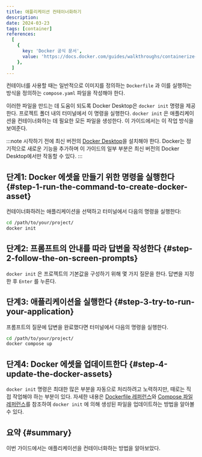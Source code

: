 ```yaml
---
title: 애플리케이션 컨테이너화하기
description:
date: 2024-03-23
tags: [container]
references:
  [
    {
      key: 'Docker 공식 문서',
      value: 'https://docs.docker.com/guides/walkthroughs/containerize-your-app/',
    },
  ]
---
```


컨테이너를 사용할 때는 일반적으로 이미지를 정의하는 `Dockerfile` 과 이를 실행하는 방식을 정의하는 `compose.yaml` 파일을 작성해야 한다.

이러한 파일을 만드는 데 도움이 되도록 Docker Desktop은 `docker init` 명령을 제공한다. 프로젝트 폴더 내의 터미널에서 이 명령을 실행한다. `docker init` 은 애플리케이션을 컨테이너화하는 데 필요한 모든 파일을 생성한다. 이 가이드에서는 이 작업 방식을 보여준다.

:::note
시작하기 전에 최신 버전의 [Docker Desktop](https://docs.docker.com/get-docker/)을 설치해야 한다. Docker는 정기적으로 새로운 기능을 추가하며 이 가이드의 일부 부분은 최신 버전의 Docker Desktop에서만 작동할 수 있다.
:::

## 단계1: Docker 에셋을 만들기 위한 명령을 실행한다 {#step-1-run-the-command-to-create-docker-asset}

컨테이너화하려는 애플리케이션을 선택하고 터미널에서 다음의 명령을 실행한다:

```bash
cd /path/to/your/project/
docker init
```

## 단계2: 프롬프트의 안내를 따라 답변을 작성한다 {#step-2-follow-the-on-screen-prompts}

`docker init` 은 프로젝트의 기본값을 구성하기 위해 몇 가지 질문을 한다. 답변을 지정한 후 `Enter` 를 누른다.

## 단계3: 애플리케이션을 실행한다 {#step-3-try-to-run-your-application}

프롬프트의 질문에 답변을 완료했다면 터미널에서 다음의 명령을 실행한다.

```bash
cd /path/to/your/project/
docker compose up
```

## 단계4: Docker 에셋을 업데이트한다 {#step-4-update-the-docker-assets}

`docker init` 명령은 최대한 많은 부분을 자동으로 처리하려고 노력하지만, 때로는 직접 작업해야 하는 부분이 있다. 자세한 내용은 [Dockerfile 레퍼런스](https://docs.docker.com/reference/dockerfile/)와 [Compose 파일 레퍼런스](https://docs.docker.com/compose/compose-file/)를 참조하여 `docker init` 에 의해 생성된 파일을 업데이트하는 방법을 알아볼 수 있다.

## 요약 {#summary}

이번 가이드에서는 애플리케이션을 컨테이너화하는 방법을 알아보았다.
